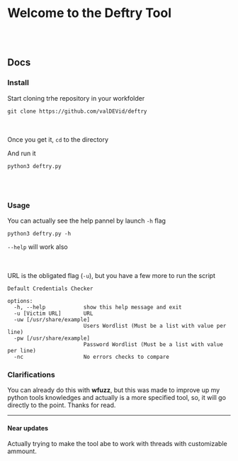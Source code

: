 # Welcome to the Deftry Tool
<br></br>

## Docs

### Install
Start cloning trhe repository in your workfolder

```
git clone https://github.com/valDEVid/deftry
```

<br></br>
Once you get it, `cd` to the directory

And run it
```
python3 deftry.py
```

<br></br>
### Usage

You can actually see the help pannel by launch `-h` flag
```
python3 deftry.py -h
```
`--help` will work also 

<br></br>
URL is the obligated flag (`-u`), but you have a few more to run the script 

```
Default Credentials Checker

options:
  -h, --help            show this help message and exit
  -u [Victim URL]       URL
  -uw [/usr/share/example]
                        Users Wordlist (Must be a list with value per line)
  -pw [/usr/share/example]
                        Password Wordlist (Must be a list with value per line)
  -nc                   No errors checks to compare
```

### Clarifications

You can already do this with **wfuzz**, but this was made to improve up my python tools knowledges and actually is a more specified tool, so, it will go directly to the point.
Thanks for read.

---

#### Near updates

Actually trying to make the tool abe to work with threads with customizable ammount.

